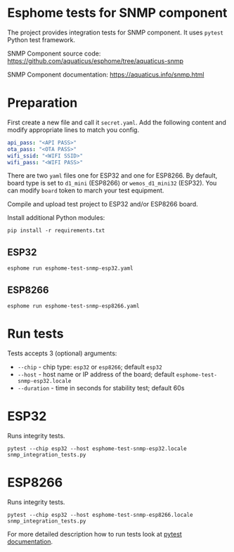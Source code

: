 # Esphome tests for SNMP component

The project provides integration tests for SNMP component.
It uses `pytest` Python test framework.

SNMP Component source code: https://github.com/aquaticus/esphome/tree/aquaticus-snmp

SNMP Component documentation: https://aquaticus.info/snmp.html

# Preparation

First create a new file and call it `secret.yaml`.
Add the following content and modify appropriate lines to match you config.

```yaml
api_pass: "<API PASS>"
ota_pass: "<OTA PASS>"
wifi_ssid: "<WIFI SSID>"
wifi_pass: "<WIFI PASS>"
```

There are two `yaml` files one for ESP32 and one for ESP8266.
By default, board type is set to `d1_mini` (ESP8266) or `wemos_d1_mini32` (ESP32).
You can modify `board` token to march your test equipment. 

Compile and upload test project to ESP32 and/or ESP8266 board.

Install additional Python modules:
```shell
pip install -r requirements.txt
```

## ESP32
```shell
esphome run esphome-test-snmp-esp32.yaml
```

## ESP8266
```shell
esphome run esphome-test-snmp-esp8266.yaml
```

# Run tests

Tests accepts 3 (optional) arguments:
* `--chip` - chip type: `esp32` or `esp8266`; default `esp32`
* `--host` - host name or IP address of the board; default `esphome-test-snmp-esp32.locale`
* `--duration` - time in seconds for stability test; default 60s

# ESP32

Runs integrity tests.

```shell
pytest --chip esp32 --host esphome-test-snmp-esp32.locale  snmp_integration_tests.py
```

# ESP8266

Runs integrity tests.

```shell
pytest --chip esp32 --host esphome-test-snmp-esp8266.locale  snmp_integration_tests.py
```

For more detailed description how to run tests look at [pytest documentation](https://docs.pytest.org/en/7.2.x/contents.html).
